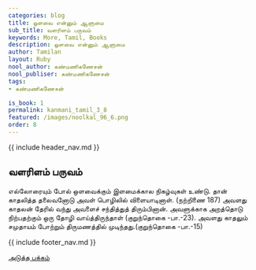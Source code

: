 ```yaml
---
categories: blog
title: ஒளவை என்னும் ஆளுமை
sub_title: வளரிளம் பருவம்
keywords: More, Tamil, Books
description: ஒளவை என்னும் ஆளுமை
author: Tamilan
layout: Ruby
nool_author: கண்மணிகணேசன்
nool_publiser: கண்மணிகணேசன்
tags:
- கண்மணிகணேசன்

is_book: 1
permalink: kanmani_tamil_3_8
featured: /images/noolkal_96_6.png
order: 8
---
```


{{ include header_nav.md }}

## வளரிளம் பருவம்

எல்லோரையும் போல் ஒளவைக்கும் இளமைக்கால நிகழ்வுகள் உண்டு. தான் காதலித்த தலைவனோடு அவள் பொழிலில் விளையாடினாள். (நற்றிணை 187) அவளது காதலன் தேரில் வந்து அவளைச் சந்தித்துத் திரும்பினான். அவளுக்காக அறத்தொடு நிற்பதற்கும் ஒரு தோழி வாய்த்திருந்தாள் (குறுந்தொகை -பா.-23). அவளது காதலும் சமுதாயம் போற்றும் திருமணத்தில் முடிந்தது.(குறுந்தொகை -பா.-15)

{{ include footer_nav.md }}

[அடுத்த பக்கம்](kanmani_tamil_3_9)